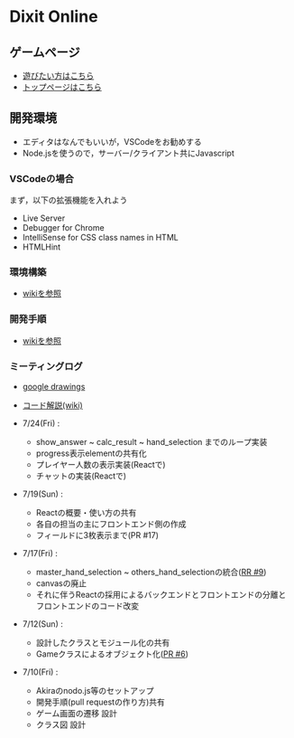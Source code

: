 # Dixit Online

## ゲームページ
- [遊びたい方はこちら](https://2d-rpg.github.io/dixitOnline)
- [トップページはこちら](https://2d-rpg.github.io)

## 開発環境
- エディタはなんでもいいが，VSCodeをお勧めする
- Node.jsを使うので，サーバー/クライアント共にJavascript

### VSCodeの場合

まず，以下の拡張機能を入れよう
- Live Server
- Debugger for Chrome
- IntelliSense for CSS class names in HTML
- HTMLHint

### 環境構築

- [wikiを参照](https://github.com/2d-rpg/dixitOnline/wiki)

### 開発手順

- [wikiを参照](https://github.com/2d-rpg/dixitOnline/wiki/%E9%96%8B%E7%99%BA%E6%89%8B%E9%A0%86)

### ミーティングログ

- [google drawings](https://docs.google.com/drawings/d/1RziwR98sGqgaBaB3Q2iUu9hP-BSzAivgzpFYMBZ3xn8/edit)
- [コード解説(wiki)](https://github.com/2d-rpg/dixitOnline/wiki/%E3%82%B3%E3%83%BC%E3%83%89%E8%A7%A3%E8%AA%AC)

- 7/24(Fri) :
    - show_answer ~ calc_result ~ hand_selection までのループ実装
    - progress表示elementの共有化
    - プレイヤー人数の表示実装(Reactで)
    - チャットの実装(Reactで)

- 7/19(Sun) :
    - Reactの概要・使い方の共有
    - 各自の担当の主にフロントエンド側の作成
    - フィールドに3枚表示まで(PR #17)

- 7/17(Fri) :
    - master_hand_selection ~ others_hand_selectionの統合([RR #9](../../pull/9))
    - canvasの廃止
    - それに伴うReactの採用によるバックエンドとフロントエンドの分離とフロントエンドのコード改変

- 7/12(Sun) :
    - 設計したクラスとモジュール化の共有
    - Gameクラスによるオブジェクト化([PR #6](../../pull/6))

- 7/10(Fri) :
    - Akiraのnodo.js等のセットアップ
    - 開発手順(pull requestの作り方)共有
    - ゲーム画面の遷移 設計
    - クラス図 設計
